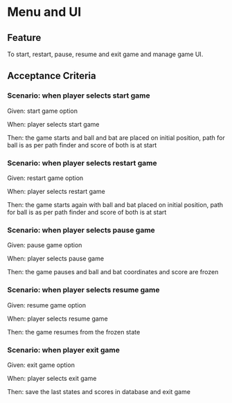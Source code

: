 # Menu and UI

## Feature

To start, restart, pause, resume and exit game and manage game UI.

## Acceptance Criteria

### Scenario: when player selects start game

Given: start game option

When: player selects start game

Then: the game starts and ball and bat are placed
on initial position, path for ball is as per
path finder and score of both is at start

### Scenario: when player selects restart game

Given: restart game option

When: player selects restart game

Then: the game starts again with ball and bat
placed on initial position,
path for ball is as per path finder
and score of both is at start

### Scenario: when player selects pause game

Given: pause game option

When: player selects pause game

Then: the game pauses and ball and bat coordinates
and score are frozen

### Scenario: when player selects resume game

Given: resume game option

When: player selects resume game

Then: the game resumes from the frozen state

### Scenario: when player exit game

Given: exit game option

When: player selects exit game

Then: save the last states and scores in database
and exit game
